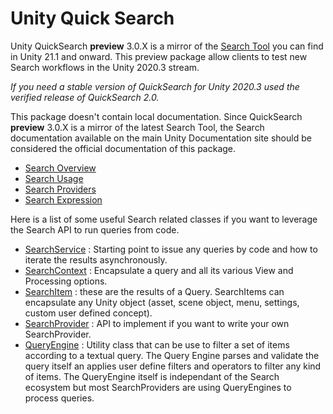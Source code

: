 # Unity Quick Search

Unity QuickSearch **preview** 3.0.X is a mirror of the [Search Tool](https://docs.unity3d.com/2022.1/Documentation/Manual/search-overview.html) you can find in Unity 21.1 and onward. This preview package allow clients to test new Search workflows in the Unity 2020.3 stream. 

*If you need a stable version of QuickSearch for Unity 2020.3 used the verified release of QuickSearch 2.0.*

This package doesn't contain local documentation. Since QuickSearch **preview** 3.0.X is a mirror of the latest Search Tool, the Search documentation available on the main Unity Documentation site should be considered the official documentation of this package.

- [Search Overview](https://docs.unity3d.com/2022.1/Documentation/Manual/search-overview.html)
- [Search Usage](https://docs.unity3d.com/2022.1/Documentation/Manual/search-usage.html)
- [Search Providers](https://docs.unity3d.com/2022.1/Documentation/Manual/search-providers.html)
- [Search Expression](https://docs.unity3d.com/2022.1/Documentation/Manual/search-expressions.html)

Here is a list of some useful Search related classes if you want to leverage the Search API to run queries from code.

- [SearchService](https://docs.unity3d.com/2022.1/Documentation/ScriptReference/Search.SearchService.html) : Starting point to issue any queries by code and how to iterate the results asynchronously.
- [SearchContext](https://docs.unity3d.com/2022.1/Documentation/ScriptReference/Search.SearchContext.html) : Encapsulate a query and all its various View and Processing options.
- [SearchItem](https://docs.unity3d.com/2022.1/Documentation/ScriptReference/Search.SearchItem.html) : these are the results of a Query. SearchItems can encapsulate any Unity object (asset, scene object, menu, settings, custom user defined concept).
- [SearchProvider](https://docs.unity3d.com/2022.1/Documentation/ScriptReference/Search.SearchProvider.html) : API to implement if you want to write your own SearchProvider. 
- [QueryEngine](https://docs.unity3d.com/2022.1/Documentation/ScriptReference/Search.QueryEngine.html) : Utility class that can be use to filter a set of items according to a textual query. The Query Engine parses and validate the query itself an applies user define filters and operators to filter any kind of items. The QueryEngine itself is independant of the Search ecosystem but most SearchProviders are using QueryEngines to process queries.